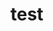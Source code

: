 # test
<a href="https://repology.org/project/spoofdpi/versions">
    <img src="https://repology.org/badge/vertical-allrepos/spoofdpi.svg" alt="">
</a>
